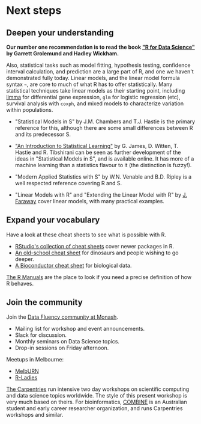 # Next steps



## Deepen your understanding

**Our number one recommendation is to read the book ["R for Data Science"](http://r4ds.had.co.nz/) by Garrett Grolemund and Hadley Wickham.**

Also, statistical tasks such as model fitting, hypothesis testing, confidence interval calculation, and prediction are a large part of R, and one we haven't demonstrated fully today. Linear models, and the linear model formula syntax `~`, are core to much of what R has to offer statistically. Many statistical techniques take linear models as their starting point, including [limma](https://bioconductor.org/packages/release/bioc/html/limma.html) for differential gene expression, `glm` for logistic regression (etc), survival analysis with `coxph`, and mixed models to characterize variation within populations.

* "Statistical Models in S" by J.M. Chambers and T.J. Hastie is the primary reference for this, although there are some small differences between R and its predecessor S.

* ["An Introduction to Statistical Learning"](http://www-bcf.usc.edu/~gareth/ISL/) by G. James, D. Witten, T. Hastie and R. Tibshirani can be seen as further development of the ideas in "Statistical Models in S", and is available online. It has more of a machine learning than a statistics flavour to it (the distinction is fuzzy!).

* "Modern Applied Statistics with S" by W.N. Venable and B.D. Ripley is a well respected reference covering R and S. 

* "Linear Models with R" and "Extending the Linear Model with R" by [J. Faraway](http://www.maths.bath.ac.uk/~jjf23/) cover linear models, with many practical examples.



## Expand your vocabulary

Have a look at these cheat sheets to see what is possible with R.

* [RStudio's collection of cheat sheets](https://www.rstudio.com/resources/cheatsheets/) cover newer packages in R.
* [An old-school cheat sheet](https://cran.r-project.org/doc/contrib/Short-refcard.pdf) for dinosaurs and people wishing to go deeper.
* [A Bioconductor cheat sheet](https://github.com/mikelove/bioc-refcard/blob/master/README.Rmd) for biological data.

[The R Manuals](https://cran.r-project.org/manuals.html) are the place to look if you need a precise definition of how R behaves.

## Join the community

Join the [Data Fluency community at Monash](https://www.monash.edu/data-fluency).

 * Mailing list for workshop and event announcements.
 * Slack for discussion.
 * Monthly seminars on Data Science topics.
 * Drop-in sessions on Friday afternoon.

Meetups in Melbourne:

* [MelbURN](https://www.meetup.com/en-AU/MelbURN-Melbourne-Users-of-R-Network/)
* [R-Ladies](https://www.meetup.com/en-AU/R-Ladies-Melbourne/)

[The Carpentries](https://carpentries.org/) run intensive two day workshops on scientific computing and data science topics worldwide. The style of this present workshop is very much based on theirs. For bioinformatics, [COMBINE](https://combine.org.au/) is an Australian student and early career researcher organization, and runs Carpentries workshops and similar.




